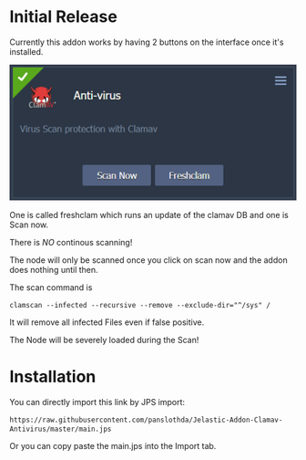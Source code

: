 # Initial Release

Currently this addon works by having 2 buttons on the interface once it's installed.

![Interface](interface.png?raw=true)

One is called freshclam which runs an update of the clamav DB and one is Scan now.

There is *NO* continous scanning!

The node will only be scanned once you click on scan now and the addon does nothing until then.

The scan command is  
```
clamscan --infected --recursive --remove --exclude-dir="^/sys" / 
```

It will remove all infected Files even if false positive.

The Node will be severely loaded during the Scan!



# Installation

You can directly import this link by JPS import:
```
https://raw.githubusercontent.com/panslothda/Jelastic-Addon-Clamav-Antivirus/master/main.jps
```

Or you can copy paste the main.jps into the Import tab.

